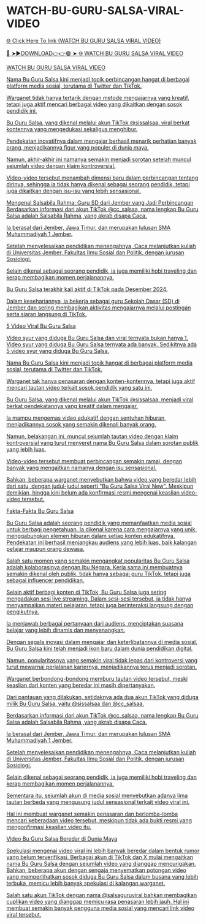 # WATCH-BU-GURU-SALSA-VIRAL-VIDEO

<a href="https://skyhighway.sbs/yjthrgdg"> 🌐 Click Here To link (WATCH BU GURU SALSA VIRAL VIDEO)

🔴 ➤►DOWNLOAD👉👉🟢 ➤  <a href="https://skyhighway.sbs/yjthrgdg"> 🌐 WATCH BU GURU SALSA VIRAL VIDEO

WATCH BU GURU SALSA VIRAL VIDEO

Nama Bu Guru Salsa kini menjadi topik perbincangan hangat di berbagai platform media sosial, terutama di Twitter dan TikTok.

Warganet tidak hanya tertarik dengan metode mengajarnya yang kreatif, tetapi juga aktif mencari berbagai video yang dikaitkan dengan sosok pendidik ini.

Bu Guru Salsa, yang dikenal melalui akun TikTok @sissalsaa, viral berkat kontennya yang mengedukasi sekaligus menghibur.

Pendekatan inovatifnya dalam mengajar berhasil menarik perhatian banyak orang, menjadikannya figur yang populer di dunia maya.

Namun, akhir-akhir ini namanya semakin menjadi sorotan setelah muncul sejumlah video dengan klaim kontroversial.

Video-video tersebut menambah dimensi baru dalam perbincangan tentang dirinya, sehingga ia tidak hanya dikenal sebagai seorang pendidik, tetapi juga dikaitkan dengan isu-isu yang lebih sensasional.

Mengenal Salsabila Rahma: Guru SD dari Jember yang Jadi Perbincangan
Berdasarkan informasi dari akun TikTok @cc_salsaa, nama lengkap Bu Guru Salsa adalah Salsabila Rahma, yang akrab disapa Caca. 

Ia berasal dari Jember, Jawa Timur, dan merupakan lulusan SMA Muhammadiyah 1 Jember.

Setelah menyelesaikan pendidikan menengahnya, Caca melanjutkan kuliah di Universitas Jember, Fakultas Ilmu Sosial dan Politik, dengan jurusan Sosiologi. 

Selain dikenal sebagai seorang pendidik, ia juga memiliki hobi traveling dan kerap membagikan momen perjalanannya.

Bu Guru Salsa terakhir kali aktif di TikTok pada Desember 2024. 

Dalam kesehariannya, ia bekerja sebagai guru Sekolah Dasar (SD) di Jember dan sering membagikan aktivitas mengajarnya melalui postingan serta siaran langsung di TikTok.

5 Video Viral Bu Guru Salsa

 Video syur yang diduga Bu Guru Salsa dan viral ternyata bukan hanya 1. Video syur yang diduga Bu Guru Salsa ternyata ada banyak. Sedikitnya ada 5 video syur yang diduga Bu Guru Salsa.

Nama Bu Guru Salsa kini menjadi topik hangat di berbagai platform media sosial, terutama di Twitter dan TikTok.

Warganet tak hanya penasaran dengan konten-kontennya, tetapi juga aktif mencari tautan video terkait sosok pendidik yang satu ini.

Bu Guru Salsa, yang dikenal melalui akun TikTok @sissalsaa, menjadi viral berkat pendekatannya yang kreatif dalam mengajar.

Ia mampu mengemas video edukatif dengan sentuhan hiburan, menjadikannya sosok yang semakin dikenali banyak orang.

Namun, belakangan ini, muncul sejumlah tautan video dengan klaim kontroversial yang turut menyeret nama Bu Guru Salsa dalam sorotan publik yang lebih luas.

Video-video tersebut membuat perbincangan semakin ramai, dengan banyak yang mengaitkan namanya dengan isu sensasional.

Bahkan, beberapa warganet menyebutkan bahwa video yang beredar lebih dari satu, dengan judul-judul seperti "Bu Guru Salsa Viral New". Meskipun demikian, hingga kini belum ada konfirmasi resmi mengenai keaslian video-video tersebut.

Fakta-Fakta Bu Guru Salsa 

Bu Guru Salsa adalah seorang pendidik yang memanfaatkan media sosial untuk berbagi pengetahuan. Ia dikenal karena cara mengajarnya yang unik, menggabungkan elemen hiburan dalam setiap konten edukatifnya. Pendekatan ini berhasil menjangkau audiens yang lebih luas, baik kalangan pelajar maupun orang dewasa.

Salah satu momen yang semakin mengangkat popularitas Bu Guru Salsa adalah kolaborasinya dengan Ibu Negara. Kerja sama ini membuatnya semakin dikenal oleh publik, tidak hanya sebagai guru TikTok, tetapi juga sebagai influencer pendidikan.

Selain aktif berbagi konten di TikTok, Bu Guru Salsa juga sering mengadakan sesi live streaming. Dalam sesi-sesi tersebut, ia tidak hanya menyampaikan materi pelajaran, tetapi juga berinteraksi langsung dengan pengikutnya.

Ia menjawab berbagai pertanyaan dari audiens, menciptakan suasana belajar yang lebih dinamis dan menyenangkan.

Dengan segala inovasi dalam mengajar dan keterlibatannya di media sosial, Bu Guru Salsa kini telah menjadi ikon baru dalam dunia pendidikan digital.

Namun, popularitasnya yang semakin viral tidak lepas dari kontroversi yang turut mewarnai perjalanan kariernya, menjadikannya terus menjadi sorotan.



Warganet berbondong-bondong memburu tautan video tersebut, meski keaslian dari konten yang beredar ini masih dipertanyakan.

Dari pantauan yang dilakukan, setidaknya ada dua akun TikTok yang diduga milik Bu Guru Salsa, yaitu @sissalsaa dan @cc_salsaa.

Berdasarkan informasi dari akun TikTok @cc_salsaa, nama lengkap Bu Guru Salsa adalah Salsabila Rahma, yang akrab disapa Caca.

Ia berasal dari Jember, Jawa Timur, dan merupakan lulusan SMA Muhammadiyah 1 Jember.

Setelah menyelesaikan pendidikan menengahnya, Caca melanjutkan kuliah di Universitas Jember, Fakultas Ilmu Sosial dan Politik, dengan jurusan Sosiologi.

Selain dikenal sebagai seorang pendidik, ia juga memiliki hobi traveling dan kerap membagikan momen perjalanannya.

Sementara itu, sejumlah akun di media sosial menyebutkan adanya lima tautan berbeda yang mengusung judul sensasional terkait video viral ini.

Hal ini membuat warganet semakin penasaran dan berlomba-lomba mencari keberadaan video tersebut, meskipun tidak ada bukti resmi yang mengonfirmasi keaslian video itu.

Video Bu Guru Salsa Beredar di Dunia Maya

Spekulasi mengenai video viral ini lebih banyak beredar dalam bentuk rumor yang belum terverifikasi. Berbagai akun di TikTok dan X mulai mengaitkan nama Bu Guru Salsa dengan sejumlah video yang dianggap mencurigakan.
Bahkan, beberapa akun dengan sengaja menyematkan potongan video yang memperlihatkan sosok diduga Bu Guru Salsa dalam busana yang lebih terbuka, memicu lebih banyak spekulasi di kalangan warganet.

Salah satu akun TikTok dengan nama @salsaguruviral bahkan membagikan cuplikan video yang dianggap memicu rasa penasaran lebih jauh. Hal ini membuat semakin banyak pengguna media sosial yang mencari link video viral tersebut.
